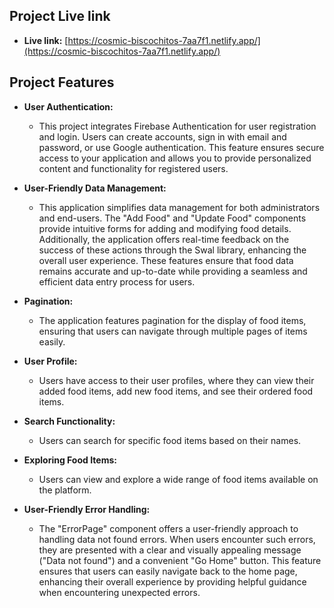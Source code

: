 ## Project Live link
- **Live link:** [https://cosmic-biscochitos-7aa7f1.netlify.app/](https://cosmic-biscochitos-7aa7f1.netlify.app/)



## Project Features

- **User Authentication:**
  - This project integrates Firebase Authentication for user registration and login. Users can create accounts, sign in with email and password, or use Google authentication. This feature ensures secure access to your application and allows you to provide personalized content and functionality for registered users.

- **User-Friendly Data Management:**
  - This application simplifies data management for both administrators and end-users. The "Add Food" and "Update Food" components provide intuitive forms for adding and modifying food details. Additionally, the application offers real-time feedback on the success of these actions through the Swal library, enhancing the overall user experience. These features ensure that food data remains accurate and up-to-date while providing a seamless and efficient data entry process for users.

- **Pagination:**
  - The application features pagination for the display of food items, ensuring that users can navigate through multiple pages of items easily.

- **User Profile:**
  - Users have access to their user profiles, where they can view their added food items, add new food items, and see their ordered food items.

- **Search Functionality:**
  - Users can search for specific food items based on their names.

- **Exploring Food Items:**
  - Users can view and explore a wide range of food items available on the platform.

- **User-Friendly Error Handling:**
  - The "ErrorPage" component offers a user-friendly approach to handling data not found errors. When users encounter such errors, they are presented with a clear and visually appealing message ("Data not found") and a convenient "Go Home" button. This feature ensures that users can easily navigate back to the home page, enhancing their overall experience by providing helpful guidance when encountering unexpected errors.
